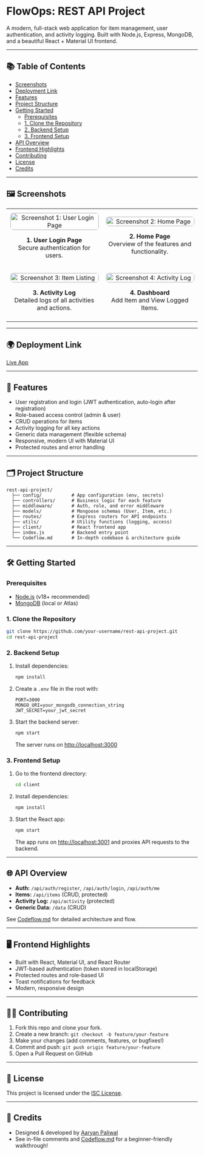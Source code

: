# FlowOps: REST API Project

A modern, full-stack web application for item management, user authentication, and activity logging. Built with Node.js, Express, MongoDB, and a beautiful React + Material UI frontend.

---

## 📚 Table of Contents
- [Screenshots](#-screenshots)
- [Deployment Link](#-deployment-link)
- [Features](#-features)
- [Project Structure](#️-project-structure)
- [Getting Started](#️-getting-started)
  - [Prerequisites](#prerequisites)
  - [1. Clone the Repository](#1-clone-the-repository)
  - [2. Backend Setup](#2-backend-setup)
  - [3. Frontend Setup](#3-frontend-setup)
- [API Overview](#-api-overview)
- [Frontend Highlights](#️-frontend-highlights)
- [Contributing](#-contributing)
- [License](#-license)
- [Credits](#-credits)

---

## 🖼️ Screenshots

<table width="100%">
  <tr>
    <td align="center" width="50%" style="padding: 10px;">
      <img width="100%" alt="Screenshot 1: User Login Page" src="https://github.com/user-attachments/assets/fbd9a7c7-9023-4147-a24d-ca792522835e" style="border-radius: 8px; border: 1px solid #ddd;">
      <p><b>1. User Login Page</b><br>Secure authentication for users.</p>
    </td>
    <td align="center" width="50%" style="padding: 10px;">
      <img width="100%" alt="Screenshot 2: Home Page" src="https://github.com/user-attachments/assets/01d80ec7-8fce-4bff-9e17-701e057643b1" style="border-radius: 8px; border: 1px solid #ddd;">
      <p><b>2. Home Page</b><br>Overview of the features and functionality.</p>
    </td>
  </tr>
  <tr>
    <td align="center" width="50%" style="padding: 10px;">
      <img width="100%" alt="Screenshot 3: Item Listing" src="https://github.com/user-attachments/assets/10b7f4de-e842-474c-bcf1-d3676b3d75b4" style="border-radius: 8px; border: 1px solid #ddd;">
      <p><b>3. Activity Log</b><br>Detailed logs of all activities and actions.</p>
    </td>
    <td align="center" width="50%" style="padding: 10px;">
      <img width="100%" alt="Screenshot 4: Activity Log" src="https://github.com/user-attachments/assets/3f13f4c7-c00b-439e-a6bd-105566fe7b54" style="border-radius: 8px; border: 1px solid #ddd;">
      <p><b>4. Dashboard</b><br>Add Item and View Logged Items.</p>
    </td>
  </tr>
</table>

---

## 🌍 Deployment Link

[Live App](https://your-deployment-url.com)

---

## 🚀 Features
- User registration and login (JWT authentication, auto-login after registration)
- Role-based access control (admin & user)
- CRUD operations for items
- Activity logging for all key actions
- Generic data management (flexible schema)
- Responsive, modern UI with Material UI
- Protected routes and error handling

---

## 🗂️ Project Structure

```
rest-api-project/
  ├── config/           # App configuration (env, secrets)
  ├── controllers/      # Business logic for each feature
  ├── middleware/       # Auth, role, and error middleware
  ├── models/           # Mongoose schemas (User, Item, etc.)
  ├── routes/           # Express routers for API endpoints
  ├── utils/            # Utility functions (logging, access)
  ├── client/           # React frontend app
  ├── index.js          # Backend entry point
  └── Codeflow.md       # In-depth codebase & architecture guide
```

---

## 🛠️ Getting Started

### Prerequisites
- [Node.js](https://nodejs.org/) (v18+ recommended)
- [MongoDB](https://www.mongodb.com/) (local or Atlas)

### 1. Clone the Repository
```bash
git clone https://github.com/your-username/rest-api-project.git
cd rest-api-project
```

### 2. Backend Setup
1. Install dependencies:
   ```bash
   npm install
   ```
2. Create a `.env` file in the root with:
   ```env
   PORT=3000
   MONGO_URI=your_mongodb_connection_string
   JWT_SECRET=your_jwt_secret
   ```
3. Start the backend server:
   ```bash
   npm start
   ```
   The server runs on [http://localhost:3000](http://localhost:3000)

### 3. Frontend Setup
1. Go to the frontend directory:
   ```bash
   cd client
   ```
2. Install dependencies:
   ```bash
   npm install
   ```
3. Start the React app:
   ```bash
   npm start
   ```
   The app runs on [http://localhost:3001](http://localhost:3001) and proxies API requests to the backend.

---

## 🌐 API Overview

- **Auth:** `/api/auth/register`, `/api/auth/login`, `/api/auth/me`
- **Items:** `/api/items` (CRUD, protected)
- **Activity Log:** `/api/activity` (protected)
- **Generic Data:** `/data` (CRUD)

See [Codeflow.md](./Codeflow.md) for detailed architecture and flow.

---

## 🖥️ Frontend Highlights
- Built with React, Material UI, and React Router
- JWT-based authentication (token stored in localStorage)
- Protected routes and role-based UI
- Toast notifications for feedback
- Modern, responsive design

---

## 🧑‍💻 Contributing

1. Fork this repo and clone your fork.
2. Create a new branch: `git checkout -b feature/your-feature`
3. Make your changes (add comments, features, or bugfixes!)
4. Commit and push: `git push origin feature/your-feature`
5. Open a Pull Request on GitHub

---

## 📄 License

This project is licensed under the [ISC License](LICENSE).

---

## 🙌 Credits
- Designed & developed by [Aaryan Paliwal](https://www.linkedin.com/in/aaryan-paliwal/)
- See in-file comments and [Codeflow.md](./Codeflow.md) for a beginner-friendly walkthrough!
